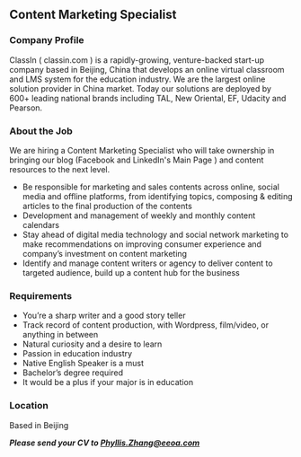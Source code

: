 ## Content Marketing Specialist

### Company Profile
ClassIn ( classin.com ) is a rapidly-growing, venture-backed start-up company based in Beijing, China that develops an online virtual classroom and LMS system for the education industry. We are the largest online solution provider in China market. Today our solutions are deployed by 600+ leading national brands including TAL, New Oriental, EF, Udacity and Pearson. 

### About the Job
We are hiring a Content Marketing Specialist who will take ownership in bringing our blog (Facebook and LinkedIn's Main Page ) and content resources to the next level. 
* Be responsible for marketing and sales contents across online, social media and offline platforms, from identifying topics, composing & editing articles to the final production of the contents
* Development and management of weekly and monthly content calendars
* Stay ahead of digital media technology and social network marketing to make recommendations on improving consumer experience and company’s investment on content marketing
* Identify and manage content writers or agency to deliver content to targeted audience, build up a content hub for the business

### Requirements
* You’re a sharp writer and a good story teller
* Track record of content production, with Wordpress, film/video, or anything in between
* Natural curiosity and a desire to learn
* Passion in education industry
* Native English Speaker is a must
* Bachelor’s degree required
* It would be a plus if your major is in education

### Location
Based in Beijing

***Please send your CV to Phyllis.Zhang@eeoa.com***
